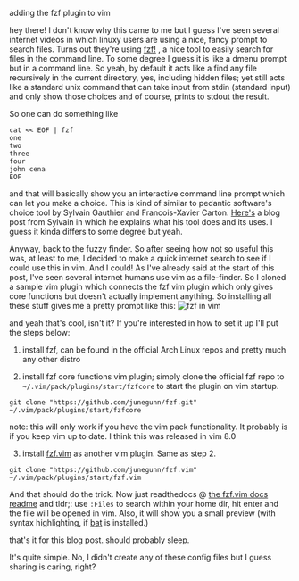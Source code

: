 adding the fzf plugin to vim

hey there! I don't know why this came to me but I guess I've seen
several internet videos in which linuxy users are using a nice, fancy
prompt to search files. Turns out they're using
[fzf!](https://github.com/junegunn/fzf/)
, a nice tool to easily search for files in the command line. To some
degree I guess it is like a dmenu prompt but in a command line. So yeah,
by default it acts like a find any file recursively in the current directory,
yes, including hidden files; yet still acts like a standard unix command
that can take input from stdin (standard input) and only show those choices
and of course, prints to stdout the result.

So one can do something like

```
cat << EOF | fzf
one
two
three
four
john cena
EOF

```

and that will basically show you an interactive command line prompt which can
let you make a choice. This is kind of similar to pedantic software's choice 
tool by 
Sylvain Gauthier and Francois-Xavier Carton.
[Here's](https://pedantic.software/syg/blog/minimalism_2_choice.html) a blog
post from Sylvain in which he explains what his tool does and its uses. I
guess it kinda differs to some degree but yeah.

Anyway, back to the fuzzy finder. So after seeing how not so useful this was,
at least to me, I decided to make a quick internet search to see if I could 
use this in vim. And I could! As I've already said at the start of this post,
I've seen several internet humans use vim as a file-finder. So I cloned a
sample vim plugin which connects the fzf vim plugin which only gives core
functions but doesn't actually implement anything. So installing all these
stuff gives me a pretty prompt like this:
![fzf in vim](https://trevcan.duckdns.org/files/fzf-in-vim.png)

and yeah that's cool, isn't it?
If you're interested in how to set it up I'll put the steps below:

1.	install fzf, can be found in the official Arch Linux repos and pretty much
any other distro

2.	install fzf core functions vim plugin; simply clone the official fzf repo
to `~/.vim/pack/plugins/start/fzfcore` to start the plugin on vim startup.

```
git clone "https://github.com/junegunn/fzf.git" ~/.vim/pack/plugins/start/fzfcore
```
note: this will only work if you have the vim pack functionality. It probably
is if you keep vim up to date. I think this was released in vim 8.0

3.	install [fzf.vim](https://github.com/junegunn/fzf.vim) as another vim
plugin. Same as step 2.

```
git clone "https://github.com/junegunn/fzf.vim" ~/.vim/pack/plugins/start/fzf.vim
```

And that should do the trick. Now just readthedocs @
[the fzf.vim docs readme](https://github.com/junegunn/fzf.vim#commands)
and tldr;: use `:Files` to search within your home dir, hit enter and the file
will be opened in vim. Also, it will show you a small preview (with syntax
highlighting, if [bat](https://github.com/sharkdp/bat) is installed.)

that's it for this blog post. should probably sleep.

It's quite simple. No, I didn't create any of
these config files but I guess sharing is caring, right?
